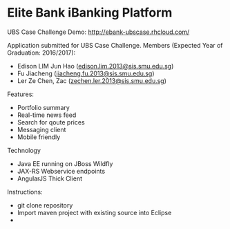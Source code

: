 # Elite Bank iBanking Platform
UBS Case Challenge
Demo: http://ebank-ubscase.rhcloud.com/

Application submitted for UBS Case Challenge. 
Members (Expected Year of Graduation: 2016/2017): 
* Edison LIM Jun Hao (edison.lim.2013@sis.smu.edu.sg)
* Fu Jiacheng (jiacheng.fu.2013@sis.smu.edu.sg)
* Ler Ze Chen, Zac (zechen.ler.2013@sis.smu.edu.sg)



Features:
* Portfolio summary
* Real-time news feed
* Search for qoute prices
* Messaging client
* Mobile friendly

Technology
* Java EE running on JBoss Wildfly
* JAX-RS Webservice endpoints
* AngularJS Thick Client

Instructions:
* git clone repository
* Import maven project with existing source into Eclipse
* 
